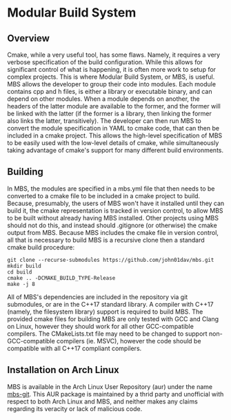 Modular Build System
====================

Overview
--------
Cmake, while a very useful tool, has some flaws. Namely, it requires a very verbose specification of the build
configuration. While this allows for significant control of what is happening, it is often more work to setup for
complex projects. This is where Modular Build System, or MBS, is useful. MBS allows the developer to group their code
into modules. Each module contains cpp and h files, is either a library or executable binary, and can depend on other
modules. When a module depends on another, the headers of the latter module are available to the former, and the former
will be linked with the latter (if the former is a library, then linking the former also links the latter, transitively).
The developer can then run MBS to convert the module specification in YAML to cmake code, that can then be included in
a cmake project. This allows the high-level specification of MBS to be easily used with the low-level details of cmake,
while simultaneously taking advantage of cmake's support for many different build environments.

Building
--------
In MBS, the modules are specified in a mbs.yml file that then needs to be converted to a cmake file to be included in a
cmake project to build. Because, presumably, the users of MBS won't have it installed until they can build it, the cmake
representation is tracked in version control, to allow MBS to be built without already having MBS installed. Other
projects using MBS should not do this, and instead should .gitignore (or otherwise) the cmake output from MBS. Because
MBS includes the cmake file in version control, all that is necessary to build MBS is a recursive clone then a standard
cmake build procedure:

    git clone --recurse-submodules https://github.com/john01dav/mbs.git
    mkdir build
    cd build
    cmake .. -DCMAKE_BUILD_TYPE-Release
    make -j 8

All of MBS's dependencies are included in the repository via git submodules, or are in the C++17 standard library. A
compiler with C++17 (namely, the filesystem library) support is required to build MBS. The provided cmake files for
building MBS are only tested with GCC and Clang on Linux, however they should work for all other GCC-compatible
compilers. The CMakeLists.txt file may need to be changed to support non-GCC-compatible compilers (ie. MSVC), however 
the code should be compatible with all C++17 compliant compilers.

Installation on Arch Linux
------------
MBS is available in the Arch Linux User Repository (aur) under the name 
[mbs-git](https://aur.archlinux.org/packages/mbs-git/). This AUR package is maintained by a thrid party and unofficial 
with respect to both Arch Linux and MBS, and neither makes any claims regarding its veracity or lack of malicious code.